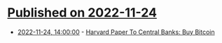 # [Published on 2022-11-24](index.md)

* [2022-11-24, 14:00:00](https://news.slashdot.org/story/22/11/24/1026238/harvard-paper-to-central-banks-buy-bitcoin?utm_source=rss1.0mainlinkanon&utm_medium=feed) - [Harvard Paper To Central Banks: Buy Bitcoin](https://news.slashdot.org/story/22/11/24/1026238/harvard-paper-to-central-banks-buy-bitcoin?utm_source=rss1.0mainlinkanon&utm_medium=feed)
